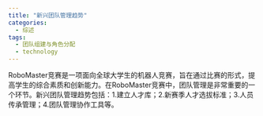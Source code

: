 ```yaml
---  
title: "新兴团队管理趋势"  
categories:  
  - 综述  
tags: 
  - 团队组建与角色分配 
  - technology  
---  
```


RoboMaster竞赛是一项面向全球大学生的机器人竞赛，旨在通过比赛的形式，提高学生的综合素质和创新能力。在RoboMaster竞赛中，团队管理是非常重要的一个环节。新兴团队管理趋势包括：1.建立人才库；2.新赛季人才选拔标准；3.人员传承管理；4.团队管理协作工具等。 
